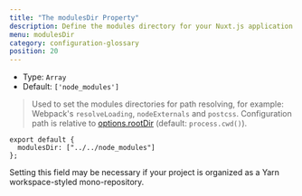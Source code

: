```yaml
---
title: "The modulesDir Property"
description: Define the modules directory for your Nuxt.js application
menu: modulesDir
category: configuration-glossary
position: 20
---
```


- Type: `Array`
- Default: `['node_modules']`

> Used to set the modules directories for path resolving, for example: Webpack's `resolveLoading`, `nodeExternals` and `postcss`. Configuration path is relative to [options.rootDir](/api/configuration-rootdir) (default: `process.cwd()`).

```js{}[nuxt.config.js]
export default {
  modulesDir: ["../../node_modules"]
};
```

Setting this field may be necessary if your project is organized as a Yarn workspace-styled mono-repository.
